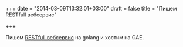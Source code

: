 +++
date = "2014-03-09T13:32:01+03:00"
draft = false
title = "Пишем RESTfull вебсервис"

+++

<p>Пишем <a href="http://www.drdobbs.com/cloud/restful-web-service-in-go-powered-by-the/240006401">RESTfull вебсервис</a> на golang и хостим на GAE.</p>

